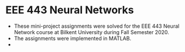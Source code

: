 # EEE 443 Neural Networks

* These mini-project assignments were solved for the EEE 443 Neural Network course at Bilkent University during Fall Semester 2020.
* The assignments were implemented in MATLAB. 
* 
